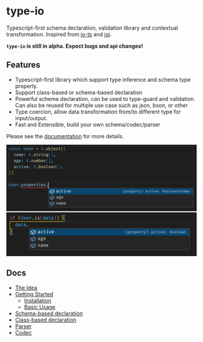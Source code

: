 # type-io

Typescript-first schema declaration, validation library and contextual transformation. Inspired from [io-ts](https://www.npmjs.com/package/io-ts) and [joi](https://www.npmjs.com/package/joi).

**`type-io` is still in alpha. Expect bugs and api changes!**

## Features

- Typescript-first library which support type inference and schema type properly.
- Support class-based or schema-based declaration
- Powerful schema declaration, can be used to type-guard and validation. Can also be reused for multiple use case such as json, bson, or other
- Type coercion, allow data transformation from/to different type for input/output.
- Fast and Extensible, build your own schema/codec/parser

Please see the [documentation](#docs) for more details.

![inference](images/ts-object.png)
![inference](images/ts-type-guard.png)

## Docs

- [The Idea](docs/pages/01-the-idea.md)
- [Getting Started](docs/pages/02-getting-started.md)
  - [Installation](docs/pages/02-getting-started.md#installation)
  - [Basic Usage](docs/pages/02-getting-started.md#basic-usage)
- [Schema-based declaration](docs/pages/03-schema.md)
- [Class-based declaration](docs/pages/04-class.md)
- [Parser](docs/pages/05-parser.md)
- [Codec](docs/pages/06-codec.md)
